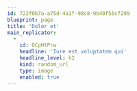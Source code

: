 ```yaml
---
id: 722f0b7a-a75d-4a1f-98c8-9b40f56cf299
blueprint: page
title: 'Dolor et'
main_replicator:
  -
    id: OCpHtPrw
    headline: 'Iure est voluptatem qui'
    headline_level: h2
    kind: random_url
    type: image
    enabled: true
---
```

